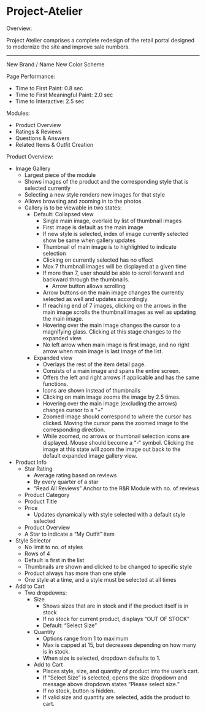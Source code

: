 # Project-Atelier

Overview:

Project Atelier comprises a complete redesign of the retail portal designed to modernize the site and improve sale numbers.

-----------------------------------------------------------------------------------------------------------------------------

New Brand / Name
New Color Scheme

Page Performance:
- Time to First Paint: 0.8 sec
- Time to First Meaningful Paint: 2.0 sec
- Time to Interactive: 2.5 sec

Modules:
- Product Overview
- Ratings & Reviews
- Questions & Answers
- Related Items & Outfit Creation

Product Overview:
- Image Gallery
    - Largest piece of the module
    - Shows images of the product and the corresponding style that is selected currently
    - Selecting a new style renders new images for that style
    - Allows browsing and zooming in to the photos
    - Gallery is to be viewable in two states:
        - Default: Collapsed view
            - Single main image, overlaid by list of thumbnail images
            - First image is default as the main image
            - If new style is selected, index of image currently selected show be same when gallery updates
            - Thumbnail of main image is to highlighted to indicate selection
            - Clicking on currently selected has no effect
            - Max 7 thumbnail images will be displayed at a given time
            - If more than 7, user should be able to scroll forward and backward through the thumbnails.
                - Arrow button allows scrolling
            - Arrow buttons on the main image changes the currently selected as well and updates accordingly
            - If reaching end of 7 images, clicking on the arrows in the main image scrolls the thumbnail images as well as updating the main image.
            - Hovering over the main image changes the cursor to a magnifying glass. Clicking at this stage changes to the expanded view.
            - No left arrow when main image is first image, and no right arrow when main image is last image of the list.
        - Expanded view
            - Overlays the rest of the item detail page.
            - Consists of a main image and spans the entire screen.
            - Offers the left and right arrows if applicable and has the same functions.
            - Icons are shown instead of thumbnails
            - Clicking on main image zooms the image by 2.5 times.
            - Hovering over the main image (excluding the arrows) changes cursor to a “+”
            - Zoomed image should correspond to where the cursor has clicked. Moving the cursor pans the zoomed image to the corresponding direction.
            - While zoomed, no arrows or thumbnail selection icons are displayed. Mouse should become a “-“ symbol. Clicking the image at this state will zoom the image out back to the default expanded image gallery view.
- Product Info
    - Star Rating 
        - Average rating based on reviews
        - By every quarter of a star
        - “Read All Reviews” Anchor to the R&R Module with no. of reviews
    - Product Category
    - Product Title
    - Price
        - Updates dynamically with style selected with a default style selected
    - Product Overview
    - A Star to indicate a “My Outfit” item
- Style Selector
    - No limit to no. of styles
    - Rows of 4
    - Default is first in the list
    - Thumbnails are shown and clicked to be changed to specific style
    - Product always has more than one style
    - One style at a time, and a style must be selected at all times
- Add to Cart
    - Two dropdowns:
        - Size
            - Shows sizes that are in stock and if the product itself is in stock
            - If no stock for current product, displays “OUT OF STOCK”
            - Default: “Select Size”
        - Quantity
            - Options range from 1 to maximum
            - Max is capped at 15, but decreases depending on how many is in stock.
            - When size is selected, dropdown defaults to 1.
        - Add to Cart
            - Places style, size, and quantity of product into the user’s cart.
            - If “Select Size” is selected, opens the size dropdown and message above dropdown states “Please select size.”
            - If no stock, button is hidden.
            - If valid size and quantity are selected, adds the product to cart.
